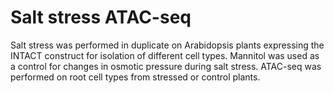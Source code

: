 # Salt stress ATAC-seq

Salt stress was performed in duplicate on Arabidopsis plants
expressing the INTACT construct for isolation of different cell
types. Mannitol was used as a control for changes in osmotic pressure
during salt stress. ATAC-seq was performed on root cell types from
stressed or control plants.


